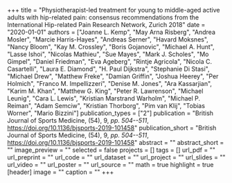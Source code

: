 +++
title = "Physiotherapist-led treatment for young to middle-aged active adults with hip-related pain: consensus recommendations from the International Hip-related Pain Research Network, Zurich 2018"
date = "2020-01-01"
authors = ["Joanne L. Kemp", "May Arna Risberg", "Andrea Mosler", "Marcie Harris-Hayes", "Andreas Serner", "Havard Moksnes", "Nancy Bloom", "Kay M. Crossley", "Boris Gojanovic", "Michael A. Hunt", "Lasse Ishoi", "Nicolas Mathieu", "Sue Mayes", "Mark J. Scholes", "Mo Gimpel", "Daniel Friedman", "Eva Ageberg", "Rintje Agricola", "Nicola C. Casartelli", "Laura E. Diamond", "H. Paul Dijkstra", "Stephanie Di Stasi", "Michael Drew", "Matthew Freke", "Damian Griffin", "Joshua Heerey", "Per Holmich", "Franco M. Impellizzeri", "Denise M. Jones", "Ara Kassarjian", "Karim M. Khan", "Matthew G. King", "Peter R. Lawrenson", "Michael Leunig", "Cara L. Lewis", "Kristian Marstrand Warholm", "Michael P. Reiman", "Adam Semciw", "Kristian Thorborg", "Pim van Klij", "Tobias Worner", "Mario Bizzini"]
publication_types = ["2"]
publication = "British Journal of Sports Medicine, (54), 9, _pp. 504--511_, https://doi.org/10.1136/bjsports-2019-101458"
publication_short = "British Journal of Sports Medicine, (54), 9, _pp. 504--511_, https://doi.org/10.1136/bjsports-2019-101458"
abstract = ""
abstract_short = ""
image_preview = ""
selected = false
projects = []
tags = []
url_pdf = ""
url_preprint = ""
url_code = ""
url_dataset = ""
url_project = ""
url_slides = ""
url_video = ""
url_poster = ""
url_source = ""
math = true
highlight = true
[header]
image = ""
caption = ""
+++
